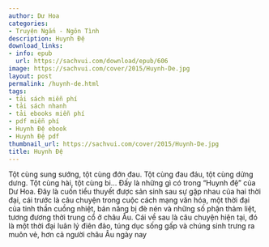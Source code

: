 ```yaml
---
author: Dư Hoa
categories:
- Truyện Ngắn - Ngôn Tình
description: Huynh Đệ
download_links:
- info: epub
  url: https://sachvui.com/download/epub/606
image: https://sachvui.com/cover/2015/Huynh-De.jpg
layout: post
permalink: /huynh-de.html
tags:
- tải sách miễn phí
- tải sách nhanh
- tải ebooks miễn phí
- pdf miễn phí
- Huynh Đệ ebook
- Huynh Đệ pdf
thumbnail_url: https://sachvui.com/cover/2015/Huynh-De.jpg
title: Huynh Đệ
---
```


 <div class="item-desc text-justify"> Tột cùng sung sướng, tột cùng đớn đau. Tột cùng đau đáu, tột cùng dửng dưng. Tột cùng hài, tột cùng bi… Đấy là những gì có trong “Huynh đệ” của Dư Hoa. Đây là cuốn tiểu thuyết được sản sinh sau sự gặp nhau của hai thời đại, cái trước là câu chuyện trong cuộc cách mạng văn hóa, một thời đại của tinh thần cuồng nhiệt, bản năng bị đè nén và những số phận thảm liệt, tương đương thời trung cổ ở châu Âu. Cái về sau là câu chuyện hiện tại, đó là một thời đại luân lý điên đảo, túng dục sống gấp và chúng sinh trưng ra muôn vẻ, hơn cả người châu Âu ngày nay </div>
